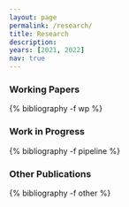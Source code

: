```yaml
---
layout: page
permalink: /research/
title: Research
description: 
years: [2021, 2022]
nav: true
---
```


<div class="publications">

<!-- Working Papers -->
<h3  class="pubyear">Working Papers</h3>
{% bibliography -f wp %}

<!-- Work in Progress --> 
<h3  class="pubyear">Work in Progress</h3>
{% bibliography -f pipeline %}

 <!-- Other Writing --> 
<h3  class="pubyear">Other Publications</h3>
{% bibliography -f other %}
</div>
